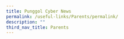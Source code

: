 ```yaml
---
title: Punggol Cyber News
permalink: /useful-links/Parents/permalink/
description: ""
third_nav_title: Parents
---
```

